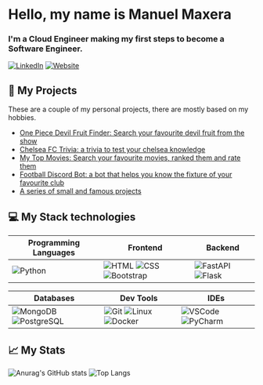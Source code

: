 # Hello, my name is Manuel Maxera

### I'm a Cloud Engineer making my first steps to become a Software Engineer.

[![LinkedIn](https://img.shields.io/badge/LinkedIn-Profile-blue?style=social&logo=linkedin)](https://www.linkedin.com/in/manuel-maxera/)
[![Website](https://img.shields.io/badge/Visit-Website-brightgreen?style=flat&logo=world)](https://manumafe98.github.io/cv/)

## 🚀 My Projects

These are a couple of my personal projects, there are mostly based on my hobbies.

- [One Piece Devil Fruit Finder: Search your favourite devil fruit from the show](https://github.com/manumafe98/One-Piece-Devil-Fruit-Finder-FastApi-MongoDb)
- [Chelsea FC Trivia: a trivia to test your chelsea knowledge](https://github.com/manumafe98/Chelsea-Fc-Trivia)
- [My Top Movies: Search your favourite movies, ranked them and rate them](https://github.com/manumafe98/MyTopMovies)
- [Football Discord Bot: a bot that helps you know the fixture of your favourite club](https://github.com/manumafe98/Football-Discord-Bot)
- [A series of small and famous projects](https://github.com/manumafe98/MyPythonProjects)

## 💻 My Stack technologies

| Programming Languages                                | Frontend                                                                                                                                                       | Backend                                                                                                      |
| ---------------------------------------------------- | -------------------------------------------------------------------------------------------------------------------------------------------------------------- | ------------------------------------------------------------------------------------------------------------ |
| ![Python](https://img.shields.io/badge/-Python-blue) | ![HTML](https://img.shields.io/badge/-HTML-orange) ![CSS](https://img.shields.io/badge/-CSS-blue) ![Bootstrap](https://img.shields.io/badge/-Bootstrap-purple) | ![FastAPI](https://img.shields.io/badge/-FastAPI-green) ![Flask](https://img.shields.io/badge/-Flask-yellow) |

| Databases                                                                                                            | Dev Tools                                                                                                                                               | IDEs                                                                                                         |
| -------------------------------------------------------------------------------------------------------------------- | ------------------------------------------------------------------------------------------------------------------------------------------------------- | ------------------------------------------------------------------------------------------------------------ |
| ![MongoDB](https://img.shields.io/badge/-MongoDB-green) ![PostgreSQL](https://img.shields.io/badge/-PostgreSQL-blue) | ![Git](https://img.shields.io/badge/-Git-red) ![Linux](https://img.shields.io/badge/-Linux-orange) ![Docker](https://img.shields.io/badge/-Docker-blue) | ![VSCode](https://img.shields.io/badge/-VSCode-blue) ![PyCharm](https://img.shields.io/badge/-PyCharm-green) |

## 📈 My Stats

![Anurag's GitHub stats](https://github-readme-stats.vercel.app/api?username=manumafe98&show_icons=true&theme=tokyonight&rank_icon=github)
![Top Langs](https://github-readme-stats.vercel.app/api/top-langs/?username=manumafe98&langs_count=8&hide=Jupyter%20Notebook&theme=tokyonight)
